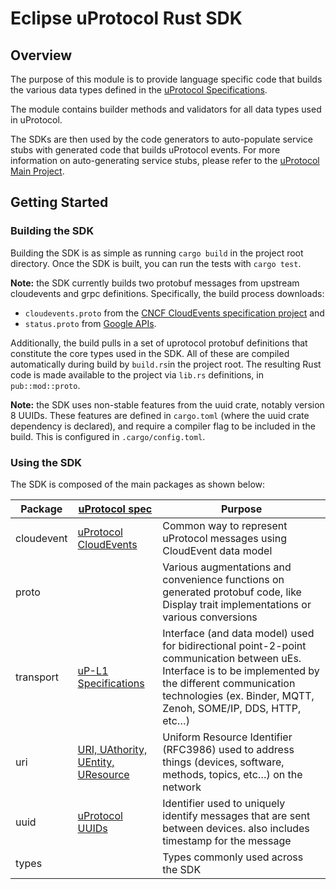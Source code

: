 # Eclipse uProtocol Rust SDK

## Overview

The purpose of this module is to provide language specific code that builds the various data types defined in the [uProtocol Specifications](https://github.com/eclipse-uprotocol/uprotocol-spec/tree/main).

The module contains builder methods and validators for all data types used in uProtocol.

The SDKs are then used by the code generators to auto-populate service stubs with generated code that builds uProtocol events. For more information on auto-generating service stubs, please refer to the [uProtocol Main Project](http://github.com/eclipse-uprotocol/uprotocol).

## Getting Started

### Building the SDK

Building the SDK is as simple as running `cargo build` in the project root directory.
Once the SDK is built, you can run the tests with `cargo test`.

__Note:__ the SDK currently builds two protobuf messages from upstream cloudevents and grpc definitions. Specifically, the build process downloads:

- `cloudevents.proto` from the [CNCF CloudEvents specification project](https://github.com/cloudevents/spec/blob/main/cloudevents/formats/cloudevents.proto) and
- `status.proto` from [Google APIs](https://github.com/googleapis/googleapis/blob/master/google/rpc/status.proto).

Additionally, the build pulls in a set of uprotocol protobuf definitions that constitute the core types used in the SDK. All of these are compiled automatically during build by `build.rs`in the project root. The resulting Rust code is made available to the project via `lib.rs` definitions, in `pub::mod::proto`.

__Note:__ the SDK uses non-stable features from the uuid crate, notably version 8 UUIDs. These features are defined in `cargo.toml` (where the uuid crate dependency is declared), and require a compiler flag to be included in the build. This is configured in `.cargo/config.toml`.

### Using the SDK

The SDK is composed of the main packages as shown below:

Package | [uProtocol spec](https://github.com/eclipse-uprotocol/uprotocol-spec) | Purpose
---|---|---
cloudevent | [uProtocol CloudEvents](https://github.com/eclipse-uprotocol/uprotocol-spec/blob/main/up-l1/cloudevents.adoc) | Common way to represent uProtocol messages using CloudEvent data model
proto | | Various augmentations and convenience functions on generated protobuf code, like Display trait implementations or various conversions
transport | [uP-L1 Specifications](https://github.com/eclipse-uprotocol/uprotocol-spec/blob/main/up-l1/README.adoc) | Interface (and data model) used for bidirectional point-2-point communication between uEs. Interface is to be implemented by the different communication technologies (ex. Binder, MQTT, Zenoh, SOME/IP, DDS, HTTP, etc…​)
uri | [URI, UAthority, UEntity, UResource](https://github.com/eclipse-uprotocol/uprotocol-spec/blob/main/basics/uri.adoc) | Uniform Resource Identifier (RFC3986) used to address things (devices, software, methods, topics, etc…​) on the network
uuid | [uProtocol UUIDs](https://github.com/eclipse-uprotocol/uprotocol-spec/blob/main/basics/uuid.adoc) | Identifier used to uniquely identify messages that are sent between devices. also includes timestamp for the message
types | | Types commonly used across the SDK

